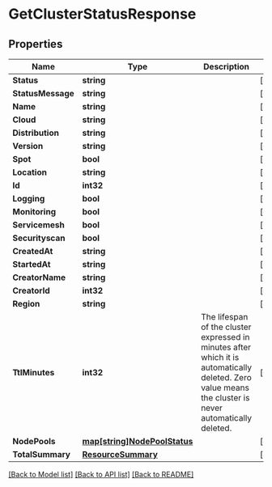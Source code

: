 # GetClusterStatusResponse

## Properties

Name | Type | Description | Notes
------------ | ------------- | ------------- | -------------
**Status** | **string** |  | [optional] 
**StatusMessage** | **string** |  | [optional] 
**Name** | **string** |  | [optional] 
**Cloud** | **string** |  | [optional] 
**Distribution** | **string** |  | [optional] 
**Version** | **string** |  | [optional] 
**Spot** | **bool** |  | [optional] 
**Location** | **string** |  | [optional] 
**Id** | **int32** |  | [optional] 
**Logging** | **bool** |  | [optional] 
**Monitoring** | **bool** |  | [optional] 
**Servicemesh** | **bool** |  | [optional] 
**Securityscan** | **bool** |  | [optional] 
**CreatedAt** | **string** |  | [optional] 
**StartedAt** | **string** |  | [optional] 
**CreatorName** | **string** |  | [optional] 
**CreatorId** | **int32** |  | [optional] 
**Region** | **string** |  | [optional] 
**TtlMinutes** | **int32** | The lifespan of the cluster expressed in minutes after which it is automatically deleted. Zero value means the cluster is never automatically deleted. | [optional] 
**NodePools** | [**map[string]NodePoolStatus**](NodePoolStatus.md) |  | [optional] 
**TotalSummary** | [**ResourceSummary**](ResourceSummary.md) |  | [optional] 

[[Back to Model list]](../README.md#documentation-for-models) [[Back to API list]](../README.md#documentation-for-api-endpoints) [[Back to README]](../README.md)


